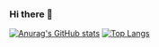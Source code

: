 ### Hi there 👋

<!--
**Maulidani/Maulidani** is a ✨ _special_ ✨ repository because its `README.md` (this file) appears on your GitHub profile.

Here are some ideas to get you started:

- 🔭 I’m currently working on ...
- 🌱 I’m currently learning ...
- 👯 I’m looking to collaborate on ...
- 🤔 I’m looking for help with ...
- 💬 Ask me about ...
- 📫 How to reach me: ...
- 😄 Pronouns: ...
- ⚡ Fun fact: ...
-->

[![Anurag's GitHub stats](https://github-readme-stats.vercel.app/api?username=Maulidani)](https://github.com/anuraghazra/github-readme-stats)
[![Top Langs](https://github-readme-stats.vercel.app/api/top-langs/?username=Maulidani)](https://github.com/anuraghazra/github-readme-stats)

